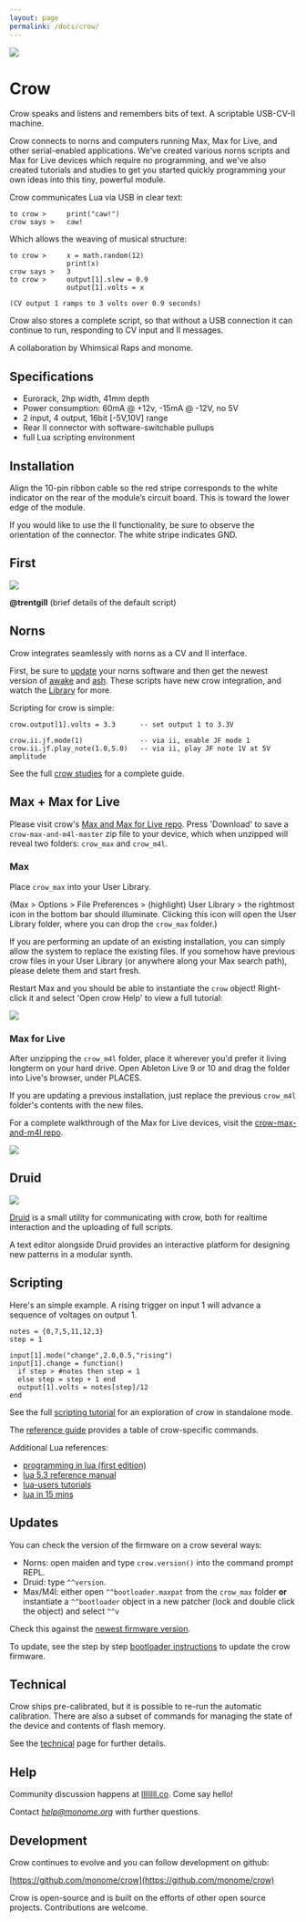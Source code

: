 ```yaml
---
layout: page
permalink: /docs/crow/
---
```


![](images/crow.jpg)

# Crow

Crow speaks and listens and remembers bits of text. A scriptable USB-CV-II machine.

Crow connects to norns and computers running Max, Max for Live, and other serial-enabled applications. We've created various norns scripts and Max for Live devices which require no programming, and we've also created tutorials and studies to get you started quickly programming your own ideas into this tiny, powerful module.

Crow communicates Lua via USB in clear text:

```
to crow >     print("caw!")
crow says >   caw!
```

Which allows the weaving of musical structure:

```
to crow >     x = math.random(12)
              print(x)
crow says >   3
to crow >     output[1].slew = 0.9
              output[1].volts = x

(CV output 1 ramps to 3 volts over 0.9 seconds)
```

Crow also stores a complete script, so that without a USB connection it can continue to run, responding to CV input and II messages.

A collaboration by Whimsical Raps and monome.


## Specifications

- Eurorack, 2hp width, 41mm depth
- Power consumption: 60mA @ +12v, -15mA @ -12V, no 5V
- 2 input, 4 output, 16bit [-5V,10V] range
- Rear II connector with software-switchable pullups
- full Lua scripting environment


## Installation

Align the 10-pin ribbon cable so the red stripe corresponds to the white indicator on the rear of the module’s circuit board. This is toward the lower edge of the module.

If you would like to use the II functionality, be sure to observe the orientation of the connector. The white stripe indicates GND.


## First

![](images/crow-legend.png)

**@trentgill** (brief details of the default script)


## Norns

Crow integrates seamlessly with norns as a CV and II interface.

First, be sure to [update](https://monome.org/docs/norns/#update) your norns software and then get the newest version of [awake](https://llllllll.co/t/awake/21022) and [ash](https://llllllll.co/t/ash-a-small-collection/21349). These scripts have new crow integration, and watch the [Library](https://llllllll.co/c/library) for more.

Scripting for crow is simple:

```
crow.output[1].volts = 3.3      -- set output 1 to 3.3V

crow.ii.jf.mode(1)              -- via ii, enable JF mode 1
crow.ii.jf.play_note(1.0,5.0)   -- via ii, play JF note 1V at 5V amplitude
```

See the full [crow studies](norns) for a complete guide.


## Max + Max for Live

Please visit crow's [Max and Max for Live repo](https://github.com/monome/crow-max). Press 'Download' to save a `crow-max-and-m4l-master` zip file to your device, which when unzipped will reveal two folders: `crow_max` and `crow_m4l`.

### Max

Place `crow_max` into your User Library.

(Max > Options > File Preferences > (highlight) User Library > the rightmost icon in the bottom bar should illuminate. Clicking this icon will open the User Library folder, where you can drop the `crow_max` folder.)

If you are performing an update of an existing installation, you can simply allow the system to replace the existing files. If you somehow have previous crow files in your User Library (or anywhere along your Max search path), please delete them and start fresh.

Restart Max and you should be able to instantiate the `crow` object! Right-click it and select 'Open crow Help' to view a full tutorial:

![](images/crow-max.png)


### Max for Live

After unzipping the `crow_m4l` folder, place it wherever you'd prefer it living longterm on your hard drive. Open Ableton Live 9 or 10 and drag the folder into Live's browser, under PLACES.

If you are updating a previous installation, just replace the previous `crow_m4l` folder's contents with the new files.

For a complete walkthrough of the Max for Live devices, visit the [crow-max-and-m4l repo](https://github.com/monome/crow-max).

![](images/m4l_row.png)


## Druid

![](images/druid-vim.png)

[Druid](https://github.com/monome/druid) is a small utility for communicating with crow, both for realtime interaction and the uploading of full scripts.

A text editor alongside Druid provides an interactive platform for designing new patterns in a modular synth.


## Scripting

Here's an simple example. A rising trigger on input 1 will advance a sequence of voltages on output 1.

```
notes = {0,7,5,11,12,3}
step = 1

input[1].mode("change",2.0,0.5,"rising")
input[1].change = function()
  if step > #notes then step = 1
  else step = step + 1 end
  output[1].volts = notes[step]/12
end
```

See the full [scripting tutorial](scripting) for an exploration of crow in standalone mode.

The [reference guide](reference) provides a table of crow-specific commands.

Additional Lua references:

- [programming in lua (first edition)](https://www.lua.org/pil/contents.html)
- [lua 5.3 reference manual](https://www.lua.org/manual/5.3/)
- [lua-users tutorials](http://lua-users.org/wiki/TutorialDirectory)
- [lua in 15 mins](http://tylerneylon.com/a/learn-lua/)



## Updates

You can check the version of the firmware on a crow several ways:

- Norns: open maiden and type `crow.version()` into the command prompt REPL.
- Druid: type `^^version`.
- Max/M4l: either open `^^bootloader.maxpat` from the `crow_max` folder **or** instantiate a `^^bootloader` object in a new patcher (lock and double click the object) and select `^^v`

Check this against the [newest firmware version](https://github.com/monome/crow/releases).

To update, see the step by step [bootloader instructions](update) to update the crow firmware.


## Technical

Crow ships pre-calibrated, but it is possible to re-run the automatic calibration. There are also a subset of commands for managing the state of the device and contents of flash memory.

See the [technical](technical) page for further details.


## Help

Community discussion happens at [llllllll.co](https://llllllll.co). Come say hello!

Contact *help@monome.org* with further questions.


## Development

Crow continues to evolve and you can follow development on github:

[https://github.com/monome/crow](https://github.com/monome/crow)

Crow is open-source and is built on the efforts of other open source projects. Contributions are welcome.
